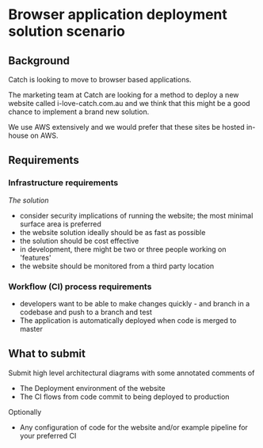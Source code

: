 # Browser application deployment solution scenario

## Background

Catch is looking to move to browser based applications.

The marketing team at Catch are looking for a method to deploy a new website called i-love-catch.com.au and we think that this might be a good chance to implement a brand new solution.

We use AWS extensively and we would prefer that these sites be hosted in-house on AWS.

## Requirements

### Infrastructure requirements 

*The solution*

* consider security implications of running the website; the most minimal surface area is preferred
* the website solution ideally should be as fast as possible 
* the solution should be cost effective 
* in development, there might be two or three people working on 'features'
* the website should be monitored from a third party location  

### Workflow (CI) process requirements 

* developers want to be able to make changes quickly - and branch in a codebase and push to a branch and test 
* The application is automatically deployed when code is merged to master



## What to submit

Submit high level architectural diagrams with some annotated comments of

* The Deployment environment of the website
* The CI flows from code commit to being deployed to production

Optionally

* Any configuration of code for the website and/or example pipeline for your preferred CI
